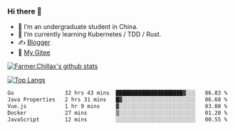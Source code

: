 ### Hi there 👋

- 🔭 I’m an undergraduate student in China.
- 🌱 I’m currently learning Kubernetes / TDD / Rust.
- ✍️ [Blogger](https://blog.farmer233.top)
- 🤔 [My Gitee](https://gitee.com/Farmer-chong)


[![Farmer.Chillax's github stats](https://github-readme-stats.vercel.app/api?username=FarmerChillax)](https://github.com/anuraghazra/github-readme-stats)

[![Top Langs](https://github-readme-stats.vercel.app/api/top-langs/?username=FarmerChillax&layout=compact&hide=html,css,javascript)](https://github.com/anuraghazra/github-readme-stats)


<a href="https://wakatime.com/@Farmer"> </a>
          <!--START_SECTION:waka-->

```txt
Go                32 hrs 43 mins  █████████████████████▓░░░   86.83 %
Java Properties   2 hrs 31 mins   █▓░░░░░░░░░░░░░░░░░░░░░░░   06.68 %
Vue.js            1 hr 9 mins     ▓░░░░░░░░░░░░░░░░░░░░░░░░   03.08 %
Docker            27 mins         ▒░░░░░░░░░░░░░░░░░░░░░░░░   01.20 %
JavaScript        12 mins         ░░░░░░░░░░░░░░░░░░░░░░░░░   00.55 %
```

<!--END_SECTION:waka-->



<!--
**Farmer-chong/Farmer-chong** is a ✨ _special_ ✨ repository because its `README.md` (this file) appears on your GitHub profile.

Here are some ideas to get you started:

- 🔭 I’m currently working on ...
- 🌱 I’m currently learning ...
- 👯 I’m looking to collaborate on ...
- 🤔 I’m looking for help with ...
- 💬 Ask me about ...
- 📫 How to reach me: ...
- 😄 Pronouns: ...
- ⚡ Fun fact: ...
-->
